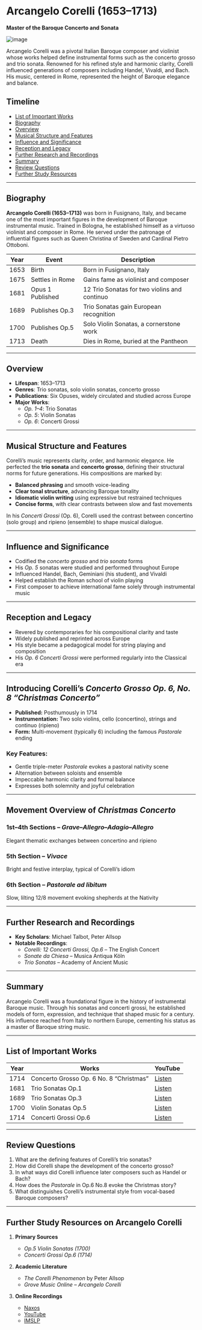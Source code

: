 # Arcangelo Corelli (1653–1713)  
**Master of the Baroque Concerto and Sonata**

![image](https://github.com/user-attachments/assets/0880b0b9-17ea-4cd6-9cf7-9e0d9b8dad1f)

Arcangelo Corelli was a pivotal Italian Baroque composer and violinist whose works helped define instrumental forms such as the concerto grosso and trio sonata. Renowned for his refined style and harmonic clarity, Corelli influenced generations of composers including Handel, Vivaldi, and Bach. His music, centered in Rome, represented the height of Baroque elegance and balance.



## Timeline
- [List of Important Works](#list-of-important-works)
- [Biography](#biography)
- [Overview](#overview)
- [Musical Structure and Features](#musical-structure-and-features)
- [Influence and Significance](#influence-and-significance)
- [Reception and Legacy](#reception-and-legacy)
- [Further Research and Recordings](#further-research-and-recordings)
- [Summary](#summary)
- [Review Questions](#review-questions)
- [Further Study Resources](#further-study-resources)

---

## Biography

**Arcangelo Corelli (1653–1713)** was born in Fusignano, Italy, and became one of the most important figures in the development of Baroque instrumental music. Trained in Bologna, he established himself as a virtuoso violinist and composer in Rome. He served under the patronage of influential figures such as Queen Christina of Sweden and Cardinal Pietro Ottoboni.

| Year | Event              | Description                                 |
|------|-------------------|---------------------------------------------|
| 1653 | Birth             | Born in Fusignano, Italy                     |
| 1675 | Settles in Rome   | Gains fame as violinist and composer         |
| 1681 | Opus 1 Published  | 12 Trio Sonatas for two violins and continuo|
| 1689 | Publishes Op.3    | Trio Sonatas gain European recognition       |
| 1700 | Publishes Op.5    | Solo Violin Sonatas, a cornerstone work      |
| 1713 | Death             | Dies in Rome, buried at the Pantheon         |

---

## Overview

- **Lifespan**: 1653–1713  
- **Genres**: Trio sonatas, solo violin sonatas, concerto grosso  
- **Publications**: Six Opuses, widely circulated and studied across Europe  
- **Major Works**:
  - *Op. 1–4*: Trio Sonatas
  - *Op. 5*: Violin Sonatas
  - *Op. 6*: Concerti Grossi

---

## Musical Structure and Features

Corelli’s music represents clarity, order, and harmonic elegance. He perfected the **trio sonata** and **concerto grosso**, defining their structural norms for future generations. His compositions are marked by:

- **Balanced phrasing** and smooth voice-leading  
- **Clear tonal structure**, advancing Baroque tonality  
- **Idiomatic violin writing** using expressive but restrained techniques  
- **Concise forms**, with clear contrasts between slow and fast movements  

In his *Concerti Grossi* (Op. 6), Corelli used the contrast between concertino (solo group) and ripieno (ensemble) to shape musical dialogue.

---

## Influence and Significance

- Codified the *concerto grosso* and *trio sonata* forms  
- His *Op. 5* sonatas were studied and performed throughout Europe  
- Influenced Handel, Bach, Geminiani (his student), and Vivaldi  
- Helped establish the Roman school of violin playing  
- First composer to achieve international fame solely through instrumental music

---

## Reception and Legacy

- Revered by contemporaries for his compositional clarity and taste  
- Widely published and reprinted across Europe  
- His style became a pedagogical model for string playing and composition  
- His *Op. 6 Concerti Grossi* were performed regularly into the Classical era

---

## Introducing Corelli’s *Concerto Grosso Op. 6, No. 8 “Christmas Concerto”*

- **Published:** Posthumously in 1714  
- **Instrumentation:** Two solo violins, cello (concertino), strings and continuo (ripieno)  
- **Form:** Multi-movement (typically 6) including the famous *Pastorale* ending  

### Key Features:
- Gentle triple-meter *Pastorale* evokes a pastoral nativity scene  
- Alternation between soloists and ensemble  
- Impeccable harmonic clarity and formal balance  
- Expresses both solemnity and joyful celebration

---

## Movement Overview of *Christmas Concerto*

### 1st–4th Sections – *Grave–Allegro–Adagio–Allegro*
Elegant thematic exchanges between concertino and ripieno

### 5th Section – *Vivace*
Bright and festive interplay, typical of Corelli’s idiom

### 6th Section – *Pastorale ad libitum*
Slow, lilting 12/8 movement evoking shepherds at the Nativity

---

## Further Research and Recordings

- **Key Scholars**: Michael Talbot, Peter Allsop  
- **Notable Recordings**:
  - *Corelli: 12 Concerti Grossi, Op.6* – The English Concert  
  - *Sonate da Chiesa* – Musica Antiqua Köln  
  - *Trio Sonatas* – Academy of Ancient Music

---

## Summary

Arcangelo Corelli was a foundational figure in the history of instrumental Baroque music. Through his sonatas and concerti grossi, he established models of form, expression, and technique that shaped music for a century. His influence reached from Italy to northern Europe, cementing his status as a master of Baroque string music.

---

## List of Important Works

| Year      | Works                                   | YouTube                                        |
| --------- | --------------------------------------- | ---------------------------------------------- |
| 1714      | Concerto Grosso Op. 6 No. 8 “Christmas” | [Listen](https://youtu.be/zW5Nw7cYr6s)         |
| 1681      | Trio Sonatas Op.1                       | [Listen](https://youtu.be/KlsGaSXUc5k)         |
| 1689      | Trio Sonatas Op.3                       | [Listen](https://youtu.be/_4n9wWqM4jo)         |
| 1700      | Violin Sonatas Op.5                     | [Listen](https://youtu.be/D-13V8WNUwA)         |
| 1714      | Concerti Grossi Op.6                    | [Listen](https://youtu.be/wnflhyD9_Rs)         |

---

## Review Questions

1. What are the defining features of Corelli’s trio sonatas?
2. How did Corelli shape the development of the concerto grosso?
3. In what ways did Corelli influence later composers such as Handel or Bach?
4. How does the *Pastorale* in Op.6 No.8 evoke the Christmas story?
5. What distinguishes Corelli’s instrumental style from vocal-based Baroque composers?

---

## Further Study Resources on Arcangelo Corelli

1. **Primary Sources**
   - *Op.5 Violin Sonatas (1700)*  
   - *Concerti Grossi Op.6 (1714)*

2. **Academic Literature**
   - *The Corelli Phenomenon* by Peter Allsop  
   - *Grove Music Online – Arcangelo Corelli*

3. **Online Recordings**
   - [Naxos](https://www.naxos.com)
   - [YouTube](https://www.youtube.com)
   - [IMSLP](https://imslp.org)
